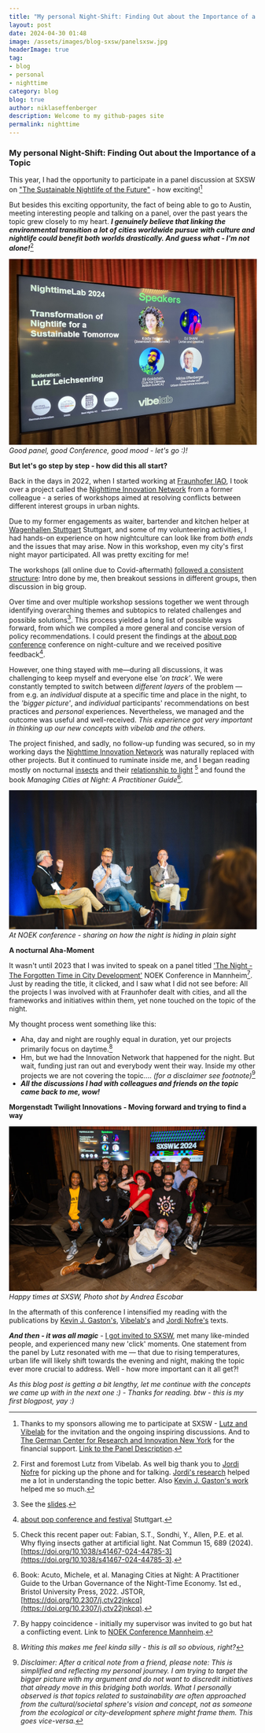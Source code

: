 ```yaml
---
title: "My personal Night-Shift: Finding Out about the Importance of a Topic"
layout: post
date: 2024-04-30 01:48
image: /assets/images/blog-sxsw/panelsxsw.jpg
headerImage: true
tag:
- blog
- personal
- nighttime
category: blog
blog: true
author: niklaseffenberger
description: Welcome to my github-pages site
permalink: nighttime
---
```


### My personal Night-Shift: Finding Out about the Importance of a Topic

This year, I had the opportunity to participate in a panel discussion at SXSW on ["The Sustainable Nightlife of the Future"](https://www.nighttime.org/vibelabs-unveiling-at-sxsw-how-can-nightlife-go-towards-greener-future-and-what-role-does-ai-play/) - how exciting![^1]

But besides this exciting opportunity, the fact of being able to go to Austin, meeting interesting people and talking on a panel, over the past years the topic grew closely to my heart. ***I genuinely believe that linking the environmental transition a lot of cities worldwide pursue with culture and nightlife could benefit both worlds drastically. And guess what - I'm not alone!***[^2]


![Good Conference, good mood - let's go :)!](/assets/images/blog-sxsw/sxswpanel2.jpeg)*Good panel, good Conference, good mood - let's go :)!*

**But let's go step by step - how did this all start?**

Back in the days in 2022, when I started working at [Fraunhofer IAO](https://www.morgenstadt.de/de/ueberuns/team.html), I took over a project called the [Nighttime Innovation Network](https://digitalakademie-bw.de/startschuss-innovationsnetzwerk-nachtkultur/) from a former colleague - a series of workshops aimed at resolving conflicts between different interest groups in urban nights.

Due to my former engagements as waiter, bartender and kitchen helper at [Wagenhallen Stuttgart](https://wagenhallen.de/) Stuttgart, and some of my volunteering activities, I had hands-on experience on how nightculture can look like from *both ends* and the issues that may arise. Now in this workshop, even my city's first night mayor participated. All was pretty exciting for me!

The workshops (all online due to Covid-aftermath) [followed a consistent structure](https://drive.google.com/file/d/1NNyccauycP9rLKWHcROoYFiSQzGsh395/view?usp=sharing): Intro done by me, then breakout sessions in different groups, then discussion in big group.

Over time and over multiple workshop sessions together we went through identifying overarching themes and subtopics to related challenges and possible solutions[^3]. This process yielded a long list of possible ways forward, from which we compiled a more general and concise version of policy recommendations. I could present the findings at the [about pop conference](https://www.aboutpop.de/) conference on night-culture and we received positive feedback[^4].

However, one thing stayed with me—during all discussions, it was challenging to keep myself and everyone else *'on track'*. We were constantly tempted to switch between *different layers* of the problem — from e.g. an *individual* dispute at a specific time and place in the night, to the *'bigger picture'*, and *individual* participants' recommendations on best practices and *personal* experiences. Nevertheless, we managed and the outcome was useful and well-received. *This experience got very important in thinking up our new concepts with vibelab and the others.*

The project finished, and sadly, no follow-up funding was secured, so in my working days the [Nighttime Innovation Network](https://digitalakademie-bw.de/startschuss-innovationsnetzwerk-nachtkultur/) was naturally replaced with other projects. But it continued to ruminate inside me, and I began reading mostly on nocturnal [insects](https://www.science.org/content/article/where-have-all-insects-gone) and their [relationship to light](https://doi.org/10.1038/s41467-024-44785-3) [^5] and found the book *Managing Cities at Night: A Practitioner Guide*[^6].

![Going to NOEK conference - sharing the obvious](/assets/images/blog-sxsw/noekpanel.jpg) *At NOEK conference - sharing on how the night is hiding in plain sight*

**A nocturnal Aha-Moment**

It wasn't until 2023 that I was invited to speak on a panel titled ['The Night - The Forgotten Time in City Development'](https://noek-conference.com/) NOEK Conference in Mannheim[^7]. Just by reading the title, it clicked, and I saw what I did not see before: All the projects I was involved with at Fraunhofer dealt with cities, and all the frameworks and initiatives within them, yet none touched on the topic of the night.

My thought process went something like this:

- Aha, day and night are roughly equal in duration, yet our projects primarily focus on daytime.[^8]
- Hm, but we had the Innovation Network that happened for the night. But wait, funding just ran out and everybody went their way. Inside my other projects we are not covering the topic.... *(for a disclaimer see footnote)*[^9]
- ***All the discussions I had with colleagues and friends on the topic came back to me, wow!***


**Morgenstadt Twilight Innovations - Moving forward and trying to find a way**

![Happy times at SXSW, Photo shot by Andrea Escobar](/assets/images/blog-sxsw/groupsxsw.jpg)*Happy times at SXSW, Photo shot by Andrea Escobar*

In the aftermath of this conference I intensified my reading with the publications by [Kevin J. Gaston's](https://scholar.google.co.uk/citations?hl=en&user=np4zMp8AAAAJ&view_op=list_works&sortby=pubdate), [Vibelab's](https://vibe-lab.org/#meettheteam) and [Jordi Nofre's](https://novaresearch.unl.pt/en/persons/jordi-nofre) texts.

***And then - it was all magic*** - [I got invited to SXSW](https://www.nighttime.org/vibelabs-unveiling-at-sxsw-how-can-nightlife-go-towards-greener-future-and-what-role-does-ai-play/), met many like-minded people, and experienced many new 'click' moments. One statement from the panel by Lutz resonated with me — that due to rising temperatures, urban life will likely shift towards the evening and night, making the topic ever more crucial to address. Well - how more important can it all get?!


*As this blog post is getting a bit lengthy, let me continue with the concepts we came up with in the next one :) - Thanks for reading. btw - this is my first blogpost, yay :)*


[^1]: Thanks to my sponsors allowing me to participate at SXSW - [Lutz and Vibelab](https://vibe-lab.org/#meettheteam) for the invitation and the ongoing inspiring discussions. And to [The German Center for Research and Innovation New York](https://www.dwih-newyork.org/en/event/vibelab-sxsw-2024/) for the financial support. [Link to the Panel Description](https://www.nighttime.org/vibelabs-unveiling-at-sxsw-how-can-nightlife-go-towards-greener-future-and-what-role-does-ai-play/).

[^2]: First and foremost Lutz from Vibelab. As well big thank you to [Jordi Nofre](https://novaresearch.unl.pt/en/persons/jordi-nofre) for picking up the phone and for talking. [Jordi's research](https://scholar.google.es/citations?hl=en&user=CMtTJQsAAAAJ&view_op=list_works&sortby=pubdate) helped me a lot in understanding the topic better. Also [Kevin J. Gaston's work](https://scholar.google.co.uk/citations?hl=en&user=np4zMp8AAAAJ&view_op=list_works&sortby=pubdate) helped me so much.

[^3]: See the [slides](https://drive.google.com/file/d/1NNyccauycP9rLKWHcROoYFiSQzGsh395/view?usp=sharing).

[^4]: [about pop conference and festival](https://www.aboutpop.de/) Stuttgart.

[^5]: Check this recent paper out: Fabian, S.T., Sondhi, Y., Allen, P.E. et al. Why flying insects gather at artificial light. Nat Commun 15, 689 (2024). [https://doi.org/10.1038/s41467-024-44785-3](https://doi.org/10.1038/s41467-024-44785-3).

[^6]: Book: Acuto, Michele, et al. Managing Cities at Night: A Practitioner Guide to the Urban Governance of the Night-Time Economy. 1st ed., Bristol University Press, 2022. JSTOR, [https://doi.org/10.2307/j.ctv22jnkcq](https://doi.org/10.2307/j.ctv22jnkcq).

[^7]: By happy coincidence - initially my supervisor was invited to go but hat a conflicting event. Link to [NOEK Conference Mannheim](https://noek-conference.com/).

[^8]: *Writing this makes me feel kinda silly - this is all so obvious, right?*

[^9]: *Disclaimer: After a critical note from a friend, please note: This is simplified and reflecting my personal journey. I am trying to target the bigger picture with my argument and do not want to discredit initiatives that already move in this bridging both worlds. What I personally observed is that topics related to sustainability are often approached from the cultural/societal sphere's vision and concept, not as someone from the ecological or city-development sphere might frame them. This goes vice-versa.*
